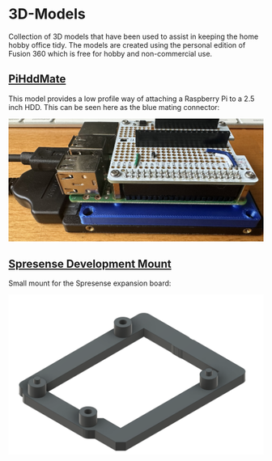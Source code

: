 # 3D-Models

Collection of 3D models that have been used to assist in keeping the home hobby office tidy.  The models are created using the personal edition of Fusion 360 which is free for hobby and non-commercial use.

## [PiHddMate](PiHddMate)

This model provides a low profile way of attaching a Raspberry Pi to a 2.5 inch HDD.  This can be seen here as the blue mating connector:

![Pi HDD Mate](PiHddMate/HddMountAndPi.jpg)

## [Spresense Development Mount](SpresenseDevelopmentMount)

Small mount for the Spresense expansion board:

![Spresense Expansion Board Mount](SpresenseDevelopmentMount/SpresenceDevelopmentMount.png)

